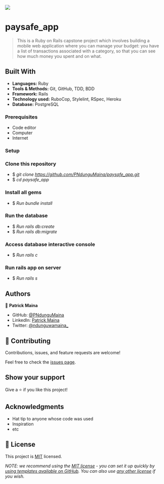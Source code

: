 ![](https://img.shields.io/badge/Microverse-blueviolet)

# paysafe_app

> This is a Ruby on Rails capstone project which involves building a mobile web application where you can manage your budget: you have a list of transactions associated with a category, so that you can see how much money you spent and on what.

## Built With

- **Languages:** Ruby
- **Tools & Methods:** Git, GitHub, TDD, BDD
- **Framework:** Rails
- **Technology used:** RuboCop, Stylelint, RSpec, Heroku
- **Database:** PostgreSQL

### Prerequisites

- Code editor
- Computer
- Internet

### Setup

### Clone this repository

- $ _git clone https://github.com/PNdunguMaina/paysafe_app.git_
- $ _cd paysafe_app_

### Install all gems

- $ _Run bundle install_

### Run the database

- $ _Run rails db:create_
- $ _Run rails db:migrate_

### Access database interactive console

- $ _Run rails c_

### Run rails app on server

- $ _Run rails s_

## Authors

👤 **Patrick Maina**

- GitHub: [@PNdunguMaina](https://github.com/PNdunguMaina)
- LinkedIn: [Patrick Maina](https://www.linkedin.com/in/pndungumaina/)
- Twitter: [@ndunguwamaina_](https://twitter.com/ndunguwamaina_)

## 🤝 Contributing

Contributions, issues, and feature requests are welcome!

Feel free to check the [issues page](https://github.com/PNdunguMaina/recipe_app/issues).

## Show your support

Give a ⭐️ if you like this project!

## Acknowledgments

- Hat tip to anyone whose code was used
- Inspiration
- etc

## 📝 License

This project is [MIT](./LICENSE) licensed.

_NOTE: we recommend using the [MIT license](https://choosealicense.com/licenses/mit/) - you can set it up quickly by [using templates available on GitHub](https://docs.github.com/en/communities/setting-up-your-project-for-healthy-contributions/adding-a-license-to-a-repository). You can also use [any other license](https://choosealicense.com/licenses/) if you wish._
